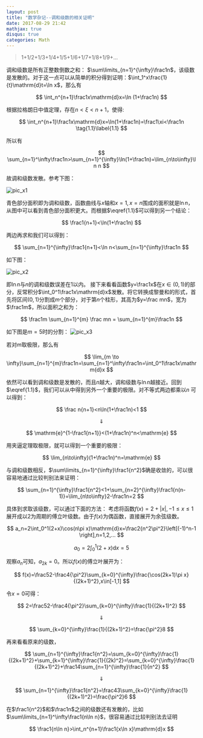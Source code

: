 ```yaml
---
layout: post
title: "数学杂记--调和级数的相关证明"
date: 2017-08-29 21:42
mathjax: true
disqus: true
categories: Math
---
```


>1+1/2+1/3+1/4+1/5+1/6+1/7+1/8+1/9+...


调和级数是所有正整数倒数之和：
$\sum\limits_{n=1}^{\infty}\frac1n$，该级数是发散的。对于这一点可以从简单的积分得到证明：$\int_1^x\frac{1}{t}\mathrm{d}t=\ln x$，那么有

$$
\int_n^{n+1}\frac1x\mathrm{d}x=\ln (1+\frac1n)
$$

根据拉格朗日中值定理，存在$n<\xi<n+1$，使得:

$$
\int_n^{n+1}\frac1x\mathrm{d}x=\ln(1+\frac1n)=\frac1\xi<\frac1n \tag{1.1}\label{1.1}
$$

所以有

$$
\sum_{n=1}^\infty\frac1n>\sum_{n=1}^{\infty}\ln(1+\frac1n)=\lim_{n\to\infty}\ln n
$$

故调和级数发散。参考下图：

![pic_x1](../../../../assets/images/figure_lnx1.png)

青色部分面积即为调和级数，函数曲线与$x$轴和$x=1,x=n$围成的面积就是$\ln n$，从图中可以看到青色部分面积更大。而根据$\eqref{1.1}$可以得到另一个结论：

$$
\frac1{n+1}<\ln(1+\frac1n)
$$

两边再求和我们可以得到：

$$
\sum_{n=1}^{\infty}\frac1{n+1}<\ln n<\sum_{n=1}^{\infty}\frac1n
$$

如下图：

![pic_x2](../../../../assets/images/figure_lnx2.png)

即$\ln n$与$n$的调和级数误差在1以内。
接下来看看函数$y=\frac1x$在$x\in(0,1)$的部分，反常积分$\int_0^1\frac1x\mathrm{d}x$发散。将它转换成黎曼和的形式，首先将区间$(0,1)$分割成$m$个部分，对于第$n$个柱形，其高为$y=\frac mn$，宽为$\frac1m$，所以面积之和为：

$$
\frac1m \sum_{n=1}^{m} \frac mn = \sum_{n=1}^{m}\frac1n
$$

如下图是$m=5$时的分割：
![pic_x3](../../../../assets/images/figure_lnx3.png)

若对$m$取极限，那么有

$$
\lim_{m \to \infty}\sum_{n=1}^{m}\frac1n=\sum_{n=1}^\infty\frac1n=\int_0^1\frac1x\mathrm{d}x
$$

依然可以看到调和级数是发散的，而且$n$越大，调和级数与$\ln n$越接近。回到$\eqref{1.1}$，我们可以从中得到另外一个重要的极限。对不等式两边都乘以$n$ 可以得到：

$$
\frac n{n+1}<n\ln(1+\frac1n)<1
$$

$$
\Downarrow
$$

$$
\mathrm{e}^{1-\frac1{n+1}}<(1+\frac1n)^n<\mathrm{e}
$$

用夹逼定理取极限，就可以得到一个重要的极限：

$$
\lim_{n\to\infty}(1+\frac1n)^n=\mathrm{e}
$$

与调和级数相反，$\sum\limits_{n=1}^{\infty}\frac1{n^2}$确是收敛的，可以很容易地通过比较判别法来证明：

$$
\sum_{n=1}^{\infty}\frac1{n^2}<1+\sum_{n=2}^{\infty}\frac1{n(n-1)}=\lim_{n\to\infty}2-\frac1n=2
$$

具体到求取该级数，可以通过下面的方法：
考虑将函数$f(x)=2+\left| x \right|,-1\le x \le 1$展开成以2为周期的傅立叶级数。由于$f(x)$为偶函数，直接展开为余弦级数。

$$
a_n=2\int_0^1(2+x)\cos(n\pi x)\mathrm{d}x=\frac2{n^2\pi^2}\left[(-1)^n-1 \right],n=1,2,...
$$

$$
a_0=2\int_0^1(2+x)\mathrm{d}x=5
$$

观察$a_n$可知，$a_{2k}=0$。所以$f(x)$的傅立叶展开为：

$$
f(x)=\frac52-\frac4{\pi^2}\sum_{k=0}^{\infty}\frac{\cos(2k+1)\pi x}{(2k+1)^2},x\in[-1,1]
$$

令$x=0$可得：

$$
2=\frac52-\frac4{\pi^2}\sum_{k=0}^{\infty}\frac{1}{(2k+1)^2}
$$

$$
\Downarrow
$$

$$
\sum_{k=0}^{\infty}\frac{1}{(2k+1)^2}=\frac{\pi^2}8
$$

再来看看原来的级数，

$$
\sum_{n=1}^{\infty}\frac1{n^2}=\sum_{k=0}^{\infty}\frac{1}{(2k+1)^2}+\sum_{k=1}^{\infty}\frac{1}{(2k)^2}=\sum_{k=0}^{\infty}\frac{1}{(2k+1)^2}+\frac14\sum_{n=1}^{\infty}\frac{1}{n^2}
$$

$$
\Downarrow
$$

$$
\sum_{n=1}^{\infty}\frac1{n^2}=\frac43\sum_{k=0}^{\infty}\frac{1}{(2k+1)^2}=\frac{\pi^2}6
$$

在$\frac1{n^2}$和$\frac1n$之间的级数还有发散的，比如$\sum\limits_{n=1}^\infty\frac1{n\ln n}$，很容易通过比较判别法去证明

$$
\frac1{n\ln n}>\int_n^{n+1}\frac1{x\ln x}\mathrm{d}x
$$